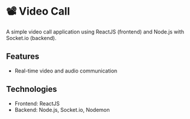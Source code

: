 # 📽️ Video Call

A simple video call application using ReactJS (frontend) and Node.js with Socket.io (backend).

## Features

- Real-time video and audio communication

## Technologies

- Frontend: ReactJS
- Backend: Node.js, Socket.io, Nodemon
